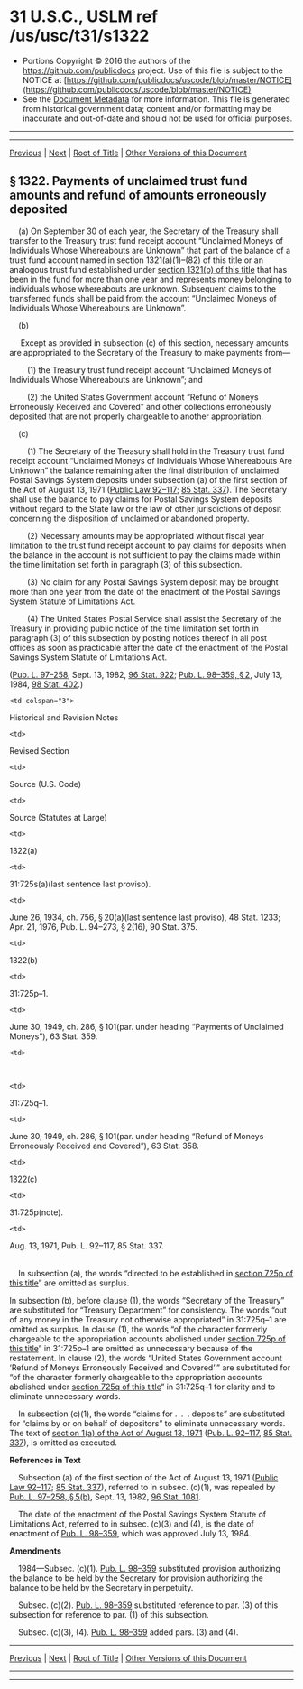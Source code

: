 ---
---

# 31 U.S.C., USLM ref /us/usc/t31/s1322

* Portions Copyright © 2016 the authors of the https://github.com/publicdocs project.
  Use of this file is subject to the NOTICE at [https://github.com/publicdocs/uscode/blob/master/NOTICE](https://github.com/publicdocs/uscode/blob/master/NOTICE)
* See the [Document Metadata](././../../../../../..//README.md) for more information.
  This file is generated from historical government data; content and/or formatting may be inaccurate and out-of-date and should not be used for official purposes.

----------
----------

[Previous](./../../../../../..//us/usc/t31/stII/ch13/schII/m__us_usc_t31_s1321.md) | [Next](./../../../../../..//us/usc/t31/stII/ch13/schII/m__us_usc_t31_s1323.md) | [Root of Title](./../../../../../../) | [Other Versions of this Document](https://publicdocs.github.io/go/links?ns=uslm&ref=%2Fus%2Fusc%2Ft31%2Fs1322)

## § 1322. Payments of unclaimed trust fund amounts and refund of amounts erroneously deposited

    (a) On September 30 of each year, the Secretary of the Treasury shall transfer to the Treasury trust fund receipt account “Unclaimed Moneys of Individuals Whose Whereabouts are Unknown” that part of the balance of a trust fund account named in section 1321(a)(1)–(82) of this title or an analogous trust fund established under [section 1321(b) of this title][/us/usc/t31/s1321/b] that has been in the fund for more than one year and represents money belonging to individuals whose whereabouts are unknown. Subsequent claims to the transferred funds shall be paid from the account “Unclaimed Moneys of Individuals Whose Whereabouts are Unknown”.

    (b)

     Except as provided in subsection (c) of this section, necessary amounts are appropriated to the Secretary of the Treasury to make payments from—

        (1) the Treasury trust fund receipt account “Unclaimed Moneys of Individuals Whose Whereabouts are Unknown”; and

        (2) the United States Government account “Refund of Moneys Erroneously Received and Covered” and other collections erroneously deposited that are not properly chargeable to another appropriation.

    (c)

        (1) The Secretary of the Treasury shall hold in the Treasury trust fund receipt account “Unclaimed Moneys of Individuals Whose Whereabouts Are Unknown” the balance remaining after the final distribution of unclaimed Postal Savings System deposits under subsection (a) of the first section of the Act of August 13, 1971 ([Public Law 92–117][/us/pl/92/117]; [85 Stat. 337][/us/stat/85/337]). The Secretary shall use the balance to pay claims for Postal Savings System deposits without regard to the State law or the law of other jurisdictions of deposit concerning the disposition of unclaimed or abandoned property.

        (2) Necessary amounts may be appropriated without fiscal year limitation to the trust fund receipt account to pay claims for deposits when the balance in the account is not sufficient to pay the claims made within the time limitation set forth in paragraph (3) of this subsection.

        (3) No claim for any Postal Savings System deposit may be brought more than one year from the date of the enactment of the Postal Savings System Statute of Limitations Act.

        (4) The United States Postal Service shall assist the Secretary of the Treasury in providing public notice of the time limitation set forth in paragraph (3) of this subsection by posting notices thereof in all post offices as soon as practicable after the date of the enactment of the Postal Savings System Statute of Limitations Act.

([Pub. L. 97–258][/us/pl/97/258], Sept. 13, 1982, [96 Stat. 922][/us/stat/96/922]; [Pub. L. 98–359, § 2][/us/pl/98/359/s2], July 13, 1984, [98 Stat. 402][/us/stat/98/402].)

<table>

  <tr>

    <td colspan="3"> 

Historical and Revision Notes  </td>

  </tr>

  <tr>

    <td> 

Revised Section  </td>

    <td> 

Source (U.S. Code)  </td>

    <td> 

Source (Statutes at Large)  </td>

  </tr>

  <tr>

    <td> 

1322(a)  </td>

    <td> 

31:725s(a)(last sentence last proviso).  </td>

    <td> 

June 26, 1934, ch. 756, § 20(a)(last sentence last proviso), 48 Stat. 1233; Apr. 21, 1976, Pub. L. 94–273, § 2(16), 90 Stat. 375.  </td>

  </tr>

  <tr>

    <td> 

1322(b)  </td>

    <td> 

31:725p–1.  </td>

    <td> 

June 30, 1949, ch. 286, § 101(par. under heading “Payments of Unclaimed Moneys”), 63 Stat. 359.  </td>

  </tr>

  <tr>

    <td> 

   </td>

    <td> 

31:725q–1.  </td>

    <td> 

June 30, 1949, ch. 286, § 101(par. under heading “Refund of Moneys Erroneously Received and Covered”), 63 Stat. 358.  </td>

  </tr>

  <tr>

    <td> 

1322(c)  </td>

    <td> 

31:725p(note).  </td>

    <td> 

Aug. 13, 1971, Pub. L. 92–117, 85 Stat. 337.  </td>

  </tr>

</table>

    In subsection (a), the words “directed to be established in [section 725p of this title][/us/usc/t31/s725p]” are omitted as surplus.

In subsection (b), before clause (1), the words “Secretary of the Treasury” are substituted for “Treasury Department” for consistency. The words “out of any money in the Treasury not otherwise appropriated” in 31:725q–1 are omitted as surplus. In clause (1), the words “of the character formerly chargeable to the appropriation accounts abolished under [section 725p of this title][/us/usc/t31/s725p]” in 31:725p–1 are omitted as unnecessary because of the restatement. In clause (2), the words “United States Government account ‘Refund of Moneys Erroneously Received and Covered’ ” are substituted for “of the character formerly chargeable to the appropriation accounts abolished under [section 725q of this title][/us/usc/t31/s725q]” in 31:725q–1 for clarity and to eliminate unnecessary words.

    In subsection (c)(1), the words “claims for . . . deposits” are substituted for “claims by or on behalf of depositors” to eliminate unnecessary words. The text of [section 1(a) of the Act of August 13, 1971][/us/act/1971-08-13/s1/a] ([Pub. L. 92–117][/us/pl/92/117], [85 Stat. 337][/us/stat/85/337]), is omitted as executed.

 __References in Text__ 

    Subsection (a) of the first section of the Act of August 13, 1971 ([Public Law 92–117][/us/pl/92/117]; [85 Stat. 337][/us/stat/85/337]), referred to in subsec. (c)(1), was repealed by [Pub. L. 97–258, § 5(b)][/us/pl/97/258/s5/b], Sept. 13, 1982, [96 Stat. 1081][/us/stat/96/1081].

    The date of the enactment of the Postal Savings System Statute of Limitations Act, referred to in subsec. (c)(3) and (4), is the date of enactment of [Pub. L. 98–359][/us/pl/98/359], which was approved July 13, 1984.

 __Amendments__ 

    1984—Subsec. (c)(1). [Pub. L. 98–359][/us/pl/98/359] substituted provision authorizing the balance to be held by the Secretary for provision authorizing the balance to be held by the Secretary in perpetuity.

    Subsec. (c)(2). [Pub. L. 98–359][/us/pl/98/359] substituted reference to par. (3) of this subsection for reference to par. (1) of this subsection.

    Subsec. (c)(3), (4). [Pub. L. 98–359][/us/pl/98/359] added pars. (3) and (4).

----------

[Previous](./../../../../../..//us/usc/t31/stII/ch13/schII/m__us_usc_t31_s1321.md) | [Next](./../../../../../..//us/usc/t31/stII/ch13/schII/m__us_usc_t31_s1323.md) | [Root of Title](./../../../../../../) | [Other Versions of this Document](https://publicdocs.github.io/go/links?ns=uslm&ref=%2Fus%2Fusc%2Ft31%2Fs1322)

----------
----------

[/us/usc/t31/s1321/b]: https://publicdocs.github.io/go/links?ns=uslm&ref=%2Fus%2Fusc%2Ft31%2Fs1321%2Fb
[/us/pl/92/117]: https://publicdocs.github.io/go/links?ns=uslm&ref=%2Fus%2Fpl%2F92%2F117
[/us/stat/85/337]: https://publicdocs.github.io/go/links?ns=uslm&ref=%2Fus%2Fstat%2F85%2F337
[/us/pl/97/258]: https://publicdocs.github.io/go/links?ns=uslm&ref=%2Fus%2Fpl%2F97%2F258
[/us/stat/96/922]: https://publicdocs.github.io/go/links?ns=uslm&ref=%2Fus%2Fstat%2F96%2F922
[/us/pl/98/359/s2]: https://publicdocs.github.io/go/links?ns=uslm&ref=%2Fus%2Fpl%2F98%2F359%2Fs2
[/us/stat/98/402]: https://publicdocs.github.io/go/links?ns=uslm&ref=%2Fus%2Fstat%2F98%2F402
[/us/usc/t31/s725p]: https://publicdocs.github.io/go/links?ns=uslm&ref=%2Fus%2Fusc%2Ft31%2Fs725p
[/us/usc/t31/s725p]: https://publicdocs.github.io/go/links?ns=uslm&ref=%2Fus%2Fusc%2Ft31%2Fs725p
[/us/usc/t31/s725q]: https://publicdocs.github.io/go/links?ns=uslm&ref=%2Fus%2Fusc%2Ft31%2Fs725q
[/us/act/1971-08-13/s1/a]: https://publicdocs.github.io/go/links?ns=uslm&ref=%2Fus%2Fact%2F1971-08-13%2Fs1%2Fa
[/us/pl/92/117]: https://publicdocs.github.io/go/links?ns=uslm&ref=%2Fus%2Fpl%2F92%2F117
[/us/stat/85/337]: https://publicdocs.github.io/go/links?ns=uslm&ref=%2Fus%2Fstat%2F85%2F337
[/us/pl/92/117]: https://publicdocs.github.io/go/links?ns=uslm&ref=%2Fus%2Fpl%2F92%2F117
[/us/stat/85/337]: https://publicdocs.github.io/go/links?ns=uslm&ref=%2Fus%2Fstat%2F85%2F337
[/us/pl/97/258/s5/b]: https://publicdocs.github.io/go/links?ns=uslm&ref=%2Fus%2Fpl%2F97%2F258%2Fs5%2Fb
[/us/stat/96/1081]: https://publicdocs.github.io/go/links?ns=uslm&ref=%2Fus%2Fstat%2F96%2F1081
[/us/pl/98/359]: https://publicdocs.github.io/go/links?ns=uslm&ref=%2Fus%2Fpl%2F98%2F359
[/us/pl/98/359]: https://publicdocs.github.io/go/links?ns=uslm&ref=%2Fus%2Fpl%2F98%2F359
[/us/pl/98/359]: https://publicdocs.github.io/go/links?ns=uslm&ref=%2Fus%2Fpl%2F98%2F359
[/us/pl/98/359]: https://publicdocs.github.io/go/links?ns=uslm&ref=%2Fus%2Fpl%2F98%2F359


